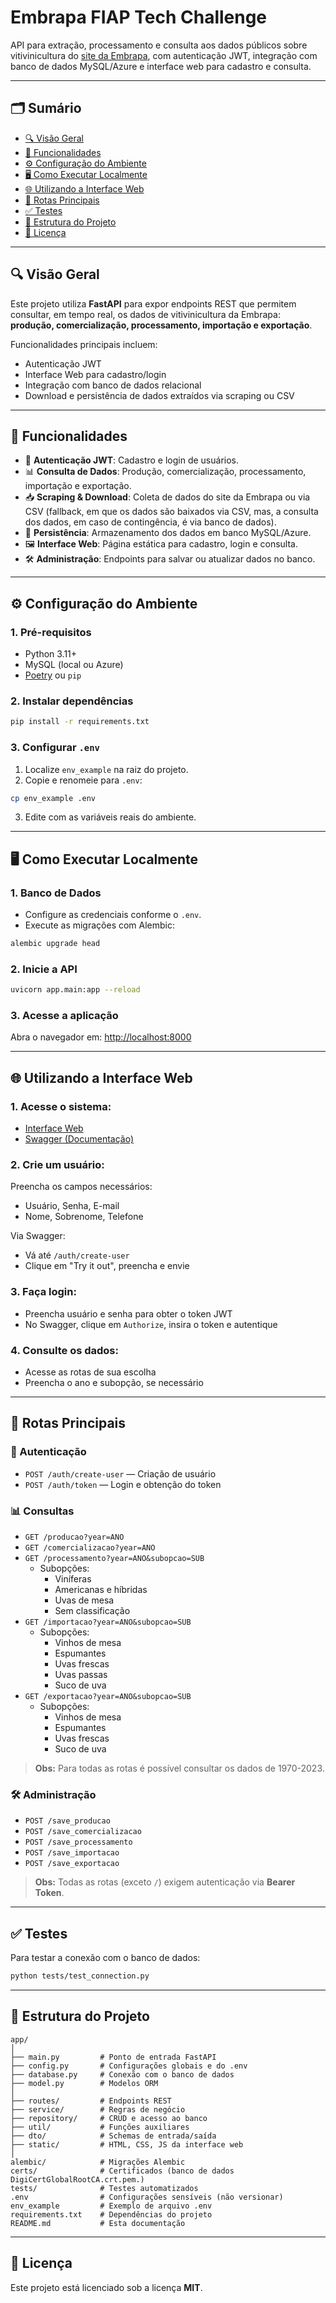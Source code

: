 # Embrapa FIAP Tech Challenge

API para extração, processamento e consulta aos dados públicos sobre vitivinicultura do [site da Embrapa](http://vitibrasil.cnpuv.embrapa.br/index.php), com autenticação JWT, integração com banco de dados MySQL/Azure e interface web para cadastro e consulta.

---

## 🗂 Sumário

- [🔍 Visão Geral](#-visão-geral)
- [🚀 Funcionalidades](#-funcionalidades)
- [⚙️ Configuração do Ambiente](#️-configuração-do-ambiente)
- [🖥️ Como Executar Localmente](#️-como-executar-localmente)
- [🌐 Utilizando a Interface Web](#-utilizando-a-interface-web)
- [📡 Rotas Principais](#-rotas-principais)
- [✅ Testes](#-testes)
- [📁 Estrutura do Projeto](#-estrutura-do-projeto)
- [📝 Licença](#-licença)

---

## 🔍 Visão Geral

Este projeto utiliza **FastAPI** para expor endpoints REST que permitem consultar, em tempo real, os dados de vitivinicultura da Embrapa: **produção, comercialização, processamento, importação e exportação**.

Funcionalidades principais incluem:

- Autenticação JWT
- Interface Web para cadastro/login
- Integração com banco de dados relacional
- Download e persistência de dados extraídos via scraping ou CSV

---

## 🚀 Funcionalidades

- 🔐 **Autenticação JWT**: Cadastro e login de usuários.
- 📊 **Consulta de Dados**: Produção, comercialização, processamento, importação e exportação.
- 📥 **Scraping & Download**: Coleta de dados do site da Embrapa ou via CSV (fallback, em que os dados são baixados via CSV, mas, a consulta dos dados, em caso de contingência, é via banco de dados).
- 💾 **Persistência**: Armazenamento dos dados em banco MySQL/Azure.
- 🖼️ **Interface Web**: Página estática para cadastro, login e consulta.
- 🛠️ **Administração**: Endpoints para salvar ou atualizar dados no banco.

---

## ⚙️ Configuração do Ambiente

### 1. Pré-requisitos

- Python 3.11+
- MySQL (local ou Azure)
- [Poetry](https://python-poetry.org/) ou `pip`

### 2. Instalar dependências

```bash
pip install -r requirements.txt
```

### 3. Configurar `.env`

1. Localize `env_example` na raiz do projeto.
2. Copie e renomeie para `.env`:

```bash
cp env_example .env
```

3. Edite com as variáveis reais do ambiente.

---

## 🖥️ Como Executar Localmente

### 1. Banco de Dados

- Configure as credenciais conforme o `.env`.
- Execute as migrações com Alembic:

```bash
alembic upgrade head
```

### 2. Inicie a API

```bash
uvicorn app.main:app --reload
```

### 3. Acesse a aplicação

Abra o navegador em: [http://localhost:8000](http://localhost:8000)

---

## 🌐 Utilizando a Interface Web

### 1. Acesse o sistema:

- [Interface Web](https://tc-embrapa-fiap.onrender.com)
- [Swagger (Documentação)](https://tc-embrapa-fiap.onrender.com/docs)

### 2. Crie um usuário:

Preencha os campos necessários:
- Usuário, Senha, E-mail
- Nome, Sobrenome, Telefone

Via Swagger:
- Vá até `/auth/create-user`
- Clique em "Try it out", preencha e envie

### 3. Faça login:

- Preencha usuário e senha para obter o token JWT
- No Swagger, clique em `Authorize`, insira o token e autentique

### 4. Consulte os dados:

- Acesse as rotas de sua escolha
- Preencha o ano e subopção, se necessário

---

## 📡 Rotas Principais

### 🔐 Autenticação
- `POST /auth/create-user` — Criação de usuário
- `POST /auth/token` — Login e obtenção do token

### 📊 Consultas
- `GET /producao?year=ANO`
- `GET /comercializacao?year=ANO`
- `GET /processamento?year=ANO&subopcao=SUB`
  - Subopções:
    - Viníferas
    - Americanas e híbridas
    - Uvas de mesa
    - Sem classificação
- `GET /importacao?year=ANO&subopcao=SUB`
  - Subopções:
    - Vinhos de mesa
    - Espumantes
    - Uvas frescas
    - Uvas passas
    - Suco de uva
- `GET /exportacao?year=ANO&subopcao=SUB`
  - Subopções:
    - Vinhos de mesa
    - Espumantes
    - Uvas frescas
    - Suco de uva

> **Obs:** Para todas as rotas é possível consultar os dados de 1970-2023.

### 🛠️ Administração
- `POST /save_producao`
- `POST /save_comercializacao`
- `POST /save_processamento`
- `POST /save_importacao`
- `POST /save_exportacao`

> **Obs:** Todas as rotas (exceto `/`) exigem autenticação via **Bearer Token**.

---

## ✅ Testes

Para testar a conexão com o banco de dados:

```bash
python tests/test_connection.py
```

---

## 📁 Estrutura do Projeto

```
app/
│
├── main.py         # Ponto de entrada FastAPI
├── config.py       # Configurações globais e do .env
├── database.py     # Conexão com o banco de dados
├── model.py        # Modelos ORM
│
├── routes/         # Endpoints REST
├── service/        # Regras de negócio
├── repository/     # CRUD e acesso ao banco
├── util/           # Funções auxiliares
├── dto/            # Schemas de entrada/saída
├── static/         # HTML, CSS, JS da interface web
│
alembic/            # Migrações Alembic
certs/              # Certificados (banco de dados DigiCertGlobalRootCA.crt.pem.)
tests/              # Testes automatizados
.env                # Configurações sensíveis (não versionar)
env_example         # Exemplo de arquivo .env
requirements.txt    # Dependências do projeto
README.md           # Esta documentação
```

---

## 📝 Licença

Este projeto está licenciado sob a licença **MIT**.